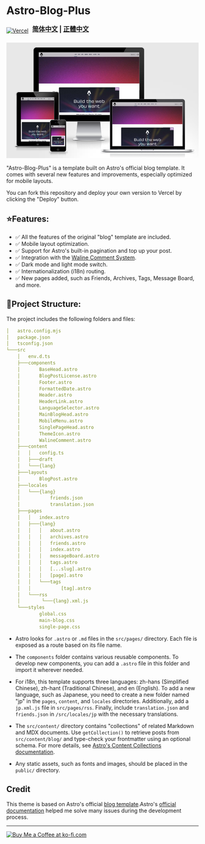 # Astro-Blog-Plus
<div style="display: flex; align-items: center">
    <a href="https://vercel.com/new/clone?repository-url=https%3A%2F%2Fgithub.com%2FTsukistar%2Fastro-blog-plus%2Ftree%2Fmain" target="_blank" rel="noopener noreferrer">
        <img src="https://vercel.com/button" alt="Vercel" tabindex="0" />
    </a>
    <div style="font-weight: bolder; font-size: larger; margin-left: 10px; padding-bottom: 10px;">
        <a href="./README.zh-hans.md" target="_blank" rel="noopener noreferrer">简体中文</a> | 
        <a href="./README.zh-hant.md" target="_blank" rel="noopener noreferrer">正體中文</a>
    </div>
</div>

![website](./readme_assets/image.png)

"Astro-Blog-Plus" is a template built on Astro's official blog template. It comes with several new features and improvements, especially optimized for mobile layouts.

You can fork this repository and deploy your own version to Vercel by clicking the "Deploy" button.

## ⭐Features:

- ✅ All the features of the original "blog" template are included.
- ✅ Mobile layout optimization.
- ✅ Support for Astro's built-in pagination and top up your post.
- ✅ Integration with the [Waline Comment System](https://waline.js.org/).
- ✅ Dark mode and light mode switch.
- ✅ Internationalization (i18n) routing.
- ✅ New pages added, such as Friends, Archives, Tags, Message Board, and more.

## 🚀Project Structure:
The project includes the following folders and files:
```yml
│   astro.config.mjs
│   package.json
│   tsconfig.json
└───src
    │   env.d.ts
    ├───components
    │       BaseHead.astro
    │       BlogPostLicense.astro 
    │       Footer.astro
    │       FormattedDate.astro
    │       Header.astro
    │       HeaderLink.astro
    │       LanguageSelector.astro
    │       MainBlogHead.astro
    │       MobileMenu.astro
    │       SinglePageHead.astro
    │       ThemeIcon.astro
    │       WalineComment.astro 
    ├───content
    │   │   config.ts
    │   ├───draft 
    │   └───{lang}
    ├───layouts
    │       BlogPost.astro
    ├───locales
    │   └───{lang}
    │           friends.json
    │           translation.json
    ├───pages
    │   │   index.astro
    │   ├───{lang}
    │   │   │   about.astro
    │   │   │   archives.astro
    │   │   │   friends.astro
    │   │   │   index.astro
    │   │   │   messageBoard.astro
    │   │   │   tags.astro
    │   │   │   [...slug].astro
    │   │   │   [page].astro
    │   │   └───tags 
    │   │           [tag].astro    
    │   └───rss
    │        └───{lang}.xml.js          
    └───styles
            global.css
            main-blog.css
            single-page.css
```

- Astro looks for `.astro` or `.md` files in the `src/pages/` directory. Each file is exposed as a route based on its file name.

- The `components` folder contains various reusable components. To develop new components, you can add a `.astro` file in this folder and import it wherever needed.

- For i18n, this template supports three languages: zh-hans (Simplified Chinese), zh-hant (Traditional Chinese), and en (English). To add a new language, such as Japanese, you need to create a new folder named "jp" in the `pages`, `content`, and `locales` directories. Additionally, add a `jp.xml.js` file in `src/pages/rss`. Finally, include `translation.json` and `friends.json` in `/src/locales/jp` with the necessary translations.

- The `src/content/` directory contains "collections" of related Markdown and MDX documents. Use `getCollection()` to retrieve posts from `src/content/blog/` and type-check your frontmatter using an optional schema. For more details, see [Astro's Content Collections documentation](https://docs.astro.build/en/guides/content-collections/).

- Any static assets, such as fonts and images, should be placed in the `public/` directory.

## Credit

This theme is based on Astro's official [blog template](https://github.com/withastro/templates/tree/main/templates/blog).Astro's [official documentation](https://docs.astro.build/en/getting-started/) helped me solve many issues during the development process.

---
<a href='https://ko-fi.com/A0A0T96C9' target='_blank'><img height='36' style='border:0px;height:36px;' src='https://storage.ko-fi.com/cdn/kofi1.png?v=3' border='0' alt='Buy Me a Coffee at ko-fi.com' /></a>